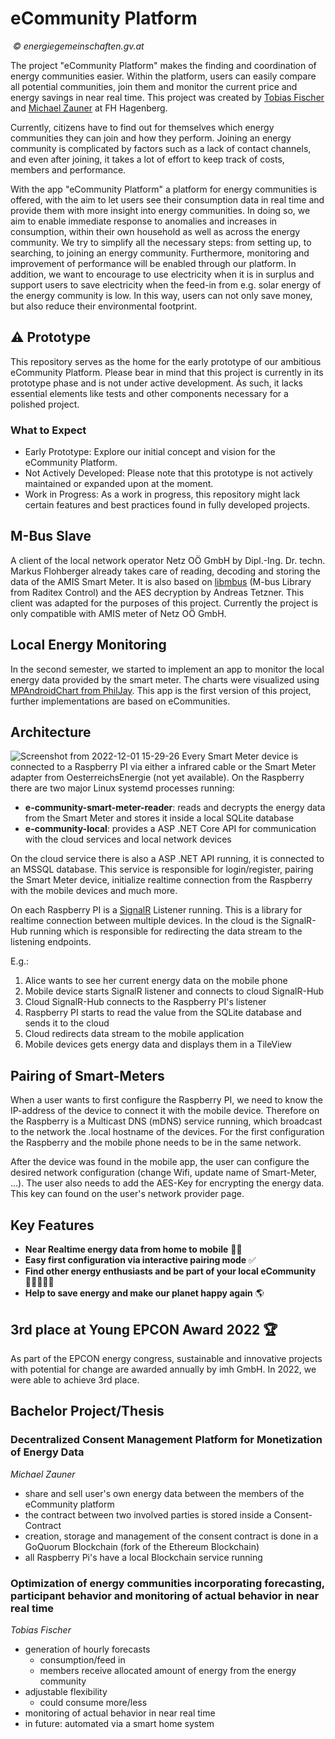 # eCommunity Platform
<p>
    <img src="https://user-images.githubusercontent.com/23616275/204872236-02eb25f8-828b-42e1-a036-3c7bbf8e8928.jpg" alt>
    <em>© energiegemeinschaften.gv.at</em>
</p>

The project "eCommunity Platform" makes the finding and coordination of energy communities easier. Within the platform, users can easily compare all potential communities, join them and monitor the current price and energy savings in near real time. This project was created by [Tobias Fischer](https://github.com/tformatix) and [Michael Zauner](https://github.com/Maikaru-Sensei) at FH Hagenberg.

Currently, citizens have to find out for themselves which energy communities they can join and how they perform. Joining an energy community is complicated by factors such as a lack of contact channels, and even after joining, it takes a lot of effort to keep track of costs, members and performance.

With the app "eCommunity Platform" a platform for energy communities is offered, with the aim to let users see their consumption data in real time and provide them with more insight into energy communities. In doing so, we aim to enable immediate response to anomalies and increases in consumption, within their own household as well as across the energy community.
We try to simplify all the necessary steps: from setting up, to searching, to joining an energy community. Furthermore, monitoring and improvement of performance will be enabled through our platform.
In addition, we want to encourage to use electricity when it is in surplus and support users to save electricity when the feed-in from e.g. solar energy of the energy community is low. In this way, users can not only save money, but also reduce their environmental footprint.

## ⚠️ Prototype

This repository serves as the home for the early prototype of our ambitious eCommunity Platform. Please bear in mind that this project is currently in its prototype phase and is not under active development. As such, it lacks essential elements like tests and other components necessary for a polished project.

### What to Expect

- Early Prototype: Explore our initial concept and vision for the eCommunity Platform.
- Not Actively Developed: Please note that this prototype is not actively maintained or expanded upon at the moment.
- Work in Progress: As a work in progress, this repository might lack certain features and best practices found in fully developed projects.

## M-Bus Slave

A client of the local network operator Netz OÖ GmbH by Dipl.-Ing. Dr. techn. Markus Flohberger already takes care of reading, decoding and storing the data of the AMIS Smart Meter. It is also based on [libmbus](http://www.rscada.se/libmbus/) (M-bus Library from Raditex Control) and the AES decryption by Andreas Tetzner. This client was adapted for the purposes of this project. Currently the project is only compatible with AMIS meter of Netz OÖ GmbH.

## Local Energy Monitoring
In the second semester, we started to implement an app to monitor the local energy data provided by the smart meter. The charts were visualized using [MPAndroidChart from PhilJay](https://github.com/PhilJay/MPAndroidChart). This app is the first version of this project, further implementations are based on eCommunities.

## Architecture
![Screenshot from 2022-12-01 15-29-26](https://user-images.githubusercontent.com/23616275/205596847-60c5d5e0-707a-43db-9862-afc9a23b8668.png)
Every Smart Meter device is connected to a Raspberry PI via either a infrared cable or the Smart Meter adapter from OesterreichsEnergie (not yet available). On the Raspberry there are two major Linux systemd processes running:

* **e-community-smart-meter-reader**: reads and decrypts the energy data from the Smart Meter and stores it inside a local SQLite database
* **e-community-local**: provides a ASP .NET Core API for communication with the cloud services and local network devices

On the cloud service there is also a ASP .NET API running, it is connected to an MSSQL database. This service is responsible for login/register, pairing the Smart Meter device, initialize realtime connection from the Raspberry with the mobile devices and much more.

On each Raspberry PI is a [SignalR](https://learn.microsoft.com/en-us/aspnet/signalr/) Listener running. This is a library for realtime connection between multiple devices. In the cloud is the SignalR-Hub running which is responsible for redirecting the data stream to the listening endpoints.

E.g.:
1) Alice wants to see her current energy data on the mobile phone
2) Mobile device starts SignalR listener and connects to cloud SignalR-Hub
3) Cloud SignalR-Hub connects to the Raspberry PI's listener
4) Raspberry PI starts to read the value from the SQLite database and sends it to the cloud
5) Cloud redirects data stream to the mobile application
6) Mobile devices gets energy data and displays them in a TileView

## Pairing of Smart-Meters
When a user wants to first configure the Raspberry PI, we need to know the IP-address of the device to connect it with the mobile device. Therefore on the Raspberry is a Multicast DNS (mDNS) service running, which broadcast to the network the .local hostname of the devices. For the first configuration the Raspberry and the mobile phone needs to be in the same network.

After the device was found in the mobile app, the user can configure the desired network configuration (change Wifi, update name of Smart-Meter, ...). The user also needs to add the AES-Key for encrypting the energy data. This key can found on the user's network provider page.

## Key Features
* **Near Realtime energy data from home to mobile** 🚀📱
* **Easy first configuration via interactive pairing mode** ✅
* **Find other energy enthusiasts and be part of your local eCommunity**🧑🏽‍🤝‍🧑🏻
* **Help to save energy and make our planet happy again** 🌎

## 3rd place at Young EPCON Award 2022 🏆
As part of the EPCON energy congress, sustainable and innovative projects with potential for change are awarded annually by imh GmbH. In 2022, we were able to achieve 3rd place.

## Bachelor Project/Thesis

### Decentralized Consent Management Platform for Monetization of Energy Data
_Michael Zauner_
* share and sell user's own energy data between the members of the eCommunity platform
* the contract between two involved parties is stored inside a Consent-Contract
* creation, storage and management of the consent contract is done in a GoQuorum Blockchain (fork of the Ethereum Blockchain)
* all Raspberry Pi's have a local Blockchain service running

### Optimization of energy communities incorporating forecasting, participant behavior and monitoring of actual behavior in near real time
_Tobias Fischer_
* generation of hourly forecasts
  * consumption/feed in
  * members receive allocated amount of energy from the energy community
* adjustable flexibility
  * could consume more/less
* monitoring of actual behavior in near real time
* in future: automated via a smart home system
